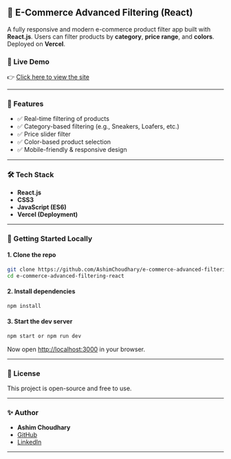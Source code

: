 ## 🛒 E-Commerce Advanced Filtering (React)

A fully responsive and modern e-commerce product filter app built with **React.js**. Users can filter products by **category**, **price range**, and **colors**. Deployed on **Vercel**.

### 🔗 Live Demo

👉 [Click here to view the site](https://e-commerce-advance-filtering-using-react-74uj17fsi.vercel.app/)

---

### 📌 Features

* ✅ Real-time filtering of products
* ✅ Category-based filtering (e.g., Sneakers, Loafers, etc.)
* ✅ Price slider filter
* ✅ Color-based product selection
* ✅ Mobile-friendly & responsive design

---

### 🛠️ Tech Stack

* **React.js**
* **CSS3**
* **JavaScript (ES6)**
* **Vercel (Deployment)**

---


### 🚀 Getting Started Locally

#### 1. Clone the repo

```bash
git clone https://github.com/AshimChoudhary/e-commerce-advanced-filtering-react.git
cd e-commerce-advanced-filtering-react
```

#### 2. Install dependencies

```bash
npm install
```

#### 3. Start the dev server

```bash
npm start or npm run dev
```

Now open [http://localhost:3000](http://localhost:3000) in your browser.

---



### 📃 License

This project is open-source and free to use.

---

### ✨ Author

* **Ashim Choudhary**
* [GitHub](https://github.com/AshimChoudhary)
* [LinkedIn](https://www.linkedin.com/in/ashim-choudhary-707191336/)

---
